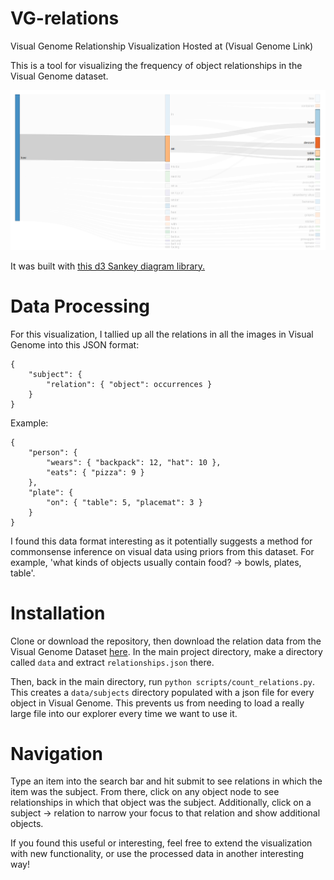 # VG-relations
Visual Genome Relationship Visualization
Hosted at (Visual Genome Link)

This is a tool for visualizing the frequency of object relationships in the Visual Genome dataset.

![Visualization Example](example.png)

It was built with [this d3 Sankey diagram library.](https://github.com/q-m/d3.chart.sankey)

# Data Processing
For this visualization, I tallied up all the relations in all the images in Visual Genome into this JSON format:
```
{
    "subject": {
        "relation": { "object": occurrences }
    }
}
```
Example:
```
{
    "person": {
        "wears": { "backpack": 12, "hat": 10 },
        "eats": { "pizza": 9 }
    },
    "plate": {
        "on": { "table": 5, "placemat": 3 }
    }
}
```
I found this data format interesting as it potentially suggests a method for commonsense inference on visual data using priors from this dataset. For example, 'what kinds of objects usually contain food? → bowls, plates, table'.

# Installation
Clone or download the repository, then download the relation data from the Visual Genome Dataset [here](https://visualgenome.org/static/data/dataset/relationships.json.zip).
In the main project directory, make a directory called `data` and extract `relationships.json` there.


Then, back in the main directory, run `python scripts/count_relations.py`. This creates a `data/subjects` directory populated with a json file for every object in Visual Genome. This prevents us from needing to load a really large file into our explorer every time we want to use it.

# Navigation
Type an item into the search bar and hit submit to see relations in which the item was the subject.
From there, click on any object node to see relationships in which that object was the subject.
Additionally, click on a subject → relation to narrow your focus to that relation and show additional objects.

If you found this useful or interesting, feel free to extend the visualization with new functionality, or use the processed data in another interesting way!